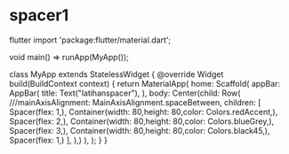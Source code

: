 # spacer1
flutter
import 'package:flutter/material.dart';

void main() => runApp(MyApp());

class MyApp extends StatelessWidget {
  @override
  Widget build(BuildContext context) {
    return MaterialApp(
      home: Scaffold(
        appBar: AppBar(
          title: Text("latihanspacer"),
        ),
        body: Center(child: Row(
          ///mainAxisAlignment: MainAxisAlignment.spaceBetween,
          children: <Widget>[
            Spacer(flex: 1,),
            Container(width: 80,height: 80,color: Colors.redAccent,),
            Spacer(flex: 2,),
             Container(width: 80,height: 80,color: Colors.blueGrey,),
             Spacer(flex: 3,),
              Container(width: 80,height: 80,color: Colors.black45,),
              Spacer(flex: 1,)
          ],
        ),)
      ),
    );
  }
}
